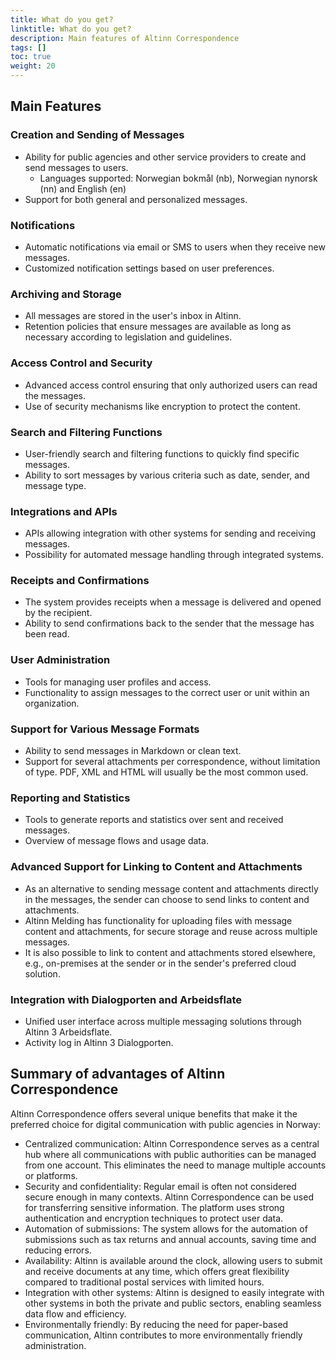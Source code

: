 ```yaml
---
title: What do you get?
linktitle: What do you get?
description: Main features of Altinn Correspondence 
tags: []
toc: true
weight: 20
---
```


## Main Features

### Creation and Sending of Messages
- Ability for public agencies and other service providers to create and send messages to users.
  - Languages supported: Norwegian bokmål (nb), Norwegian nynorsk (nn) and English (en)
- Support for both general and personalized messages.

### Notifications
- Automatic notifications via email or SMS to users when they receive new messages.
- Customized notification settings based on user preferences.

### Archiving and Storage
- All messages are stored in the user's inbox in Altinn.
- Retention policies that ensure messages are available as long as necessary according to legislation and guidelines.

### Access Control and Security
- Advanced access control ensuring that only authorized users can read the messages.
- Use of security mechanisms like encryption to protect the content.

### Search and Filtering Functions
- User-friendly search and filtering functions to quickly find specific messages.
- Ability to sort messages by various criteria such as date, sender, and message type.

### Integrations and APIs
- APIs allowing integration with other systems for sending and receiving messages.
- Possibility for automated message handling through integrated systems.

### Receipts and Confirmations
- The system provides receipts when a message is delivered and opened by the recipient.
- Ability to send confirmations back to the sender that the message has been read.

### User Administration
- Tools for managing user profiles and access.
- Functionality to assign messages to the correct user or unit within an organization.

### Support for Various Message Formats
- Ability to send messages in Markdown or clean text.
- Support for several attachments per correspondence, without limitation of type. PDF, XML and HTML will usually be the most common used.

### Reporting and Statistics
- Tools to generate reports and statistics over sent and received messages.
- Overview of message flows and usage data.

### Advanced Support for Linking to Content and Attachments

- As an alternative to sending message content and attachments directly in the messages,
  the sender can choose to send links to content and attachments.
- Altinn Melding has functionality for uploading files with message content and attachments,
  for secure storage and reuse across multiple messages.
- It is also possible to link to content and attachments stored elsewhere,
  e.g., on-premises at the sender or in the sender's preferred cloud solution.


### Integration with Dialogporten and Arbeidsflate

- Unified user interface across multiple messaging solutions through Altinn 3 Arbeidsflate.
- Activity log in Altinn 3 Dialogporten.

## Summary of advantages of Altinn Correspondence

Altinn Correspondence offers several unique benefits that make it the preferred choice for digital communication with public agencies in Norway:

* Centralized communication: Altinn Correspondence serves as a central hub where all communications with public authorities can be managed from one account. This eliminates the need to manage multiple accounts or platforms.
* Security and confidentiality: Regular email is often not considered secure enough in many contexts. Altinn Correspondence can be used for transferring sensitive information. The platform uses strong authentication and encryption techniques to protect user data.
* Automation of submissions: The system allows for the automation of submissions such as tax returns and annual accounts, saving time and reducing errors.
* Availability: Altinn is available around the clock, allowing users to submit and receive documents at any time, which offers great flexibility compared to traditional postal services with limited hours.
* Integration with other systems: Altinn is designed to easily integrate with other systems in both the private and public sectors, enabling seamless data flow and efficiency.
* Environmentally friendly: By reducing the need for paper-based communication, Altinn contributes to more environmentally friendly administration.
